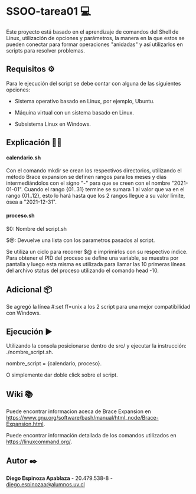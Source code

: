 # SSOO-tarea01 💻

Este proyecto está basado en el aprendizaje de comandos del Shell de Linux, utilización de opciones y parámetros, la manera en la que estos se pueden conectar para formar operaciones "anidadas" y así utilizarlos en scripts para resolver problemas.


## Requisitos ⚙️

Para le ejecución del script se debe contar con alguna de las siguientes opciones:

* Sistema operativo basado en Linux, por ejemplo, Ubuntu.

* Máquina virtual con un sistema basado en Linux.

* Subsistema Linux en Windows.

## Explicación 👨‍🏫
#### calendario.sh

Con el comando mkdir se crean los respectivos directorios, utilizando el método Brace expansion se definen rangos para los meses y días intermediándolos con el signo "-" para que se creen con el nombre "2021-01-01".
Cuando el rango {01..31} termine se sumara 1 al valor que va en el rango {01..12}, esto lo hará hasta que los 2 rangos llegue a su valor límite, ósea a "2021-12-31".

#### proceso.sh
$0: Nombre del script.sh

$@: Devuelve una lista con los parametros pasados al script.

Se utiliza un ciclo para recorrer $@ e imprimirlos con su respectivo índice.
Para obtener el PID del proceso se define una variable, se muestra por pantalla y luego esta misma es utilizada para llamar las 10 primeras líneas del archivo status del proceso utilizando el comando head -10.

## Adicional 📦

Se agregó la línea #:set ff=unix a los 2 script para una mejor compatibilidad con Windows.

## Ejecución ▶

Utilizando la consola posicionarse dentro de src/ y ejecutar la instrucción: ./nombre_script.sh.

nombre_script = {calendario, proceso}.

O simplemente dar doble click sobre el script.

## Wiki 📚

Puede encontrar informacion aceca de Brace Expansion en https://www.gnu.org/software/bash/manual/html_node/Brace-Expansion.html.

Puede encontrar información detallada de los comandos utilizados en https://linuxcommand.org/.

## Autor ✒️

**Diego Espinoza Apablaza** - 20.479.538-8 - diego.espinozaa@alumnos.uv.cl

